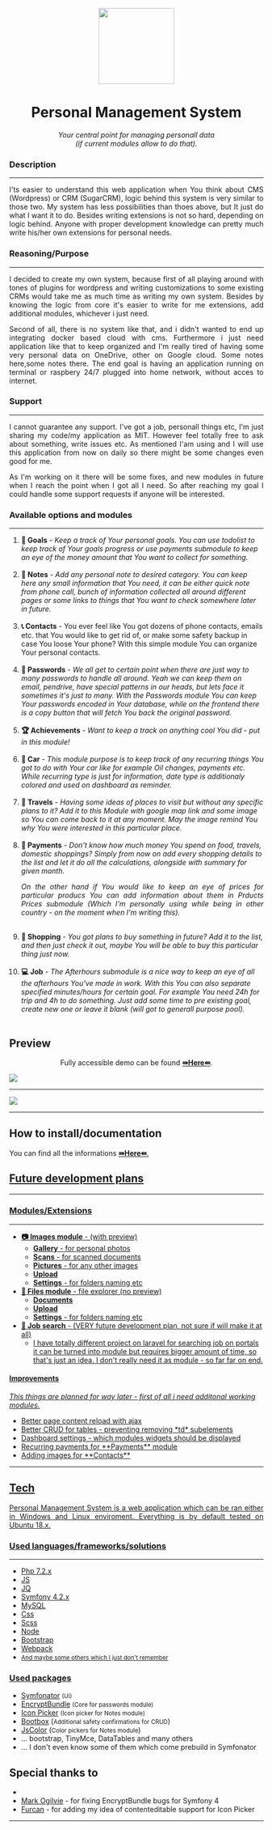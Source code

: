 <p align="center">
<img src="https://github.com/Volmarg/personal-management-system/blob/master-laptop/public/assets/images/logo/smaller.png?raw=true" width="150px;" />
</p>

<h1 align="center"> Personal Management System</h1>
<p align="center"><i>Your central point for managing personall data <br> (if current modules allow to do that).</i></p>

<h3>Description</h3>
<hr>
<p align="justify">
    I'ts easier to understand this web application when You think about CMS (Wordpress) or CRM (SugarCRM), logic behind this system is very similar to those two. My system has less possibilities than thoes above, but It just do what I want it to do. Besides writing extensions is not so hard, depending on logic behind. Anyone with proper development knowledge can pretty much write his/her own extensions for personal needs.
</p>

<h3>Reasoning/Purpose</h3>
<hr>

<p align="justify">
    I decided to create my own system, because first of all playing around with tones of plugins for wordpress and writing customizations to some existing CRMs would take me as much time as writing my own system. Besides by knowing the logic from core it's easier to write for me extensions, add additional modules, whichever i just need.
</p>

<p align="justify">
    Second of all, there is no system like that, and i didn't wanted to end up integrating  docker based cloud with cms. Furthermore i just need application like that to keep organized and I'm really tired of having some very personal data on OneDrive, other on Google cloud. Some notes here,some notes there. The end goal is having an application running on terminal or raspbery 24/7 plugged into home network, without acces to internet.
</p>

<h3>Support</h3>
<hr>

<p align="justify">
    I cannot guarantee any support. I've got a job, personall things etc, I'm just sharing my code/my application as MIT. However feel totally free to ask about something, write issues etc. As mentioned I'am using and I will use this application from now on daily so there might be some changes even good for me.
</p>

<p align="justify">
    As I'm working on it there will be some fixes, and new modules in future when I reach the point when I got all I need. So after reaching my goal I could handle some support requests if anyone will be interested.
</p>

<h3>Available options and modules</h3>
<hr>

<ol>
    <li><b style="display:inline">🎯 Goals</b> - <span align="justify"><i>Keep a track of Your personal goals. You can use todolist to keep track of Your goals progress or use payments submodule to keep an eye of the money amount that You want to collect for something.</i>
        </span></li><br/>
        <li><b>📖 Notes</b> <span align="justify"> - <i>Add any personal note to desired category. You can keep here any small information that You need, it can be either quick note from phone call, bunch of information collected all around different pages or some links to things that You want to check somewhere later in future.</i></span></li><br/>
        <li><b>📞 Contacts</b> - <span align="justify">You ever feel like You got dozens of phone contacts, emails etc. that You would like to get rid of, or make some safety backup in case You loose Your phone? With this simple module You can organize Your personal contacts.
            </span></li><br/>
            <li><b>🔑 Passwords</b> - <span align="justify"> <i>We all get to certain point when there are just way to many passwords to handle all around. Yeah we can keep them on email, pendrive, have special patterns in our heads, but lets face it sometimes it's just to many. With the Passwords module You can keep Your passwords encoded in Your database, while on the frontend there is a copy button that will fetch You back the original password.
        </i></span></li><br/>
        <li><b>🏆 Achievements</b> - <span><i>Want to keep a track on anything cool You did - put in this module!</i></span></li><br/>
        <li><b>🚙 Car</b> - <span align="justify"><i>This module purpose is to keep track of any recurring things You got to do with Your car like  for example Oil changes, payments etc. While recurring type is just for information, date type is additionaly colored and used on dashboard as reminder.</i></span></li><br/>
        <li><b>🌴 Travels</b> - <span align="justify"> <i>Having some ideas of places to visit but without any specific plans to it? Add it to this Module with google map link and some image so You can come back to it at any moment. May the image remind You why You were interested in this particular place.</i></span></li><br/>
        <li><b>💸 Payments</b> - <span align="justify"> <i> Don't know how much money You spend on food, travels, domestic shoppings? Simply from now on  add every shopping details to the list and let it do all the calculations, alongside with summary for given month. </i></span>
        <p align="justify"><i>On the other hand if You would like to keep an eye of prices for particular producs You can add information about them in Prducts Prices submodule (Which I'm personally using while being in other country - on the moment when I'm writing this).</i></p></li><br/>
        <li><b>🛒 Shopping</b> - <span align="justify"><i>You got plans to buy something in future? Add it to the list, and then just check it out,  maybe You will be able to buy this particular thing just now.</i></span></li><br/>
    <li><b>💻 Job</b> - <span align="justify"><i>The Afterhours submodule is a nice way to keep an eye of all the afterhours You've made in work. With this You can also separate specified minutes/hours for certain goal. For example You need 24h for trip and 4h to do something. Just add some time to pre existing goal, create new one or leave it blank (will got to generall purpose pool).</i></span> </li><br/>
</ol>

<h2>Preview</h2>

<p align="center">Fully accessible demo can be found <a href="#"><b>⇛Here⇚</b></a>.</p>

<img src="https://github.com/Volmarg/personal-management-system/blob/master-laptop/github/preview2.png?raw=true">

<hr>

<img src="https://github.com/Volmarg/personal-management-system/blob/master-laptop/github/preview3.png?raw=true">
</div>

<hr>

<h2>How to install/documentation</h2>
You can find all the informations <a href="#"><b>⇛Here⇚</b>.

<h2>Future development plans</h2>
<hr>

<h3>Modules/Extensions</h3>
<hr>

<ul>
<li><b>📷 Images module</b> - (with preview)
	<ul>
    	<li><b>Gallery</b> - for personal photos</li>
        <li><b>Scans</b> - for scanned documents</li>
        <li><b>Pictures</b> - for any other images</li>
        <li><b>Upload</b></li>
        <li><b>Settings</b> - for folders naming etc</li>
    </ul>
</li>
<li><b>📁 Files module</b> - file explorer (no preview)
	<ul>
    	<li><b>Documents</b></li>
        <li><b>Upload</b></li>
        <li><b>Settings</b> - for folders naming etc</li>
    </ul>
</li>
<li><b>🔎 Job search</b> - (VERY future development plan, not sure if will make it at all)
	<ul>
    	<li>I have totally different project on laravel for searching job on portals it can be turned into module but requires bigger amount of time, so that's just an idea. I don't really need it as module - so far far on end.</li>
	</ul>
</li>
</ul>

<h4>Improvements</h4>
<p>
	<i>This things are planned for way later - first of all i need additonal working modules.</i>
</p>	
<ul>
	<li>Better page content reload with ajax</li>
	<li>Better CRUD for tables - preventing removing *td* subelements</li>
	<li>Dashboard settings - which modules widgets should be displayed</li>
	<li>Recurring payments for **Payments** module</li>
	<li>Adding images for **Contacts**</li>
</ul>
<hr>

<h2>Tech</h2>
<p style="text-align:justify;">
    Personal Management System is a web application which can be ran either in Windows and Linux enviroment. Everything is by default tested on Ubuntu 18.x.
</p>

<h3>Used languages/frameworks/solutions</h3>
<hr>
<ul>
<li>Php 7.2.x</li>
<li>JS</li>
<li>JQ</li>
<li>Symfony 4.2.x</li>
<li>MySQL</li>
<li>Css</li>
<li>Scss</li>
<li>Node</li>
<li>Bootstrap</li>
<li>Webpack</li>
<li><small>And maybe some others which I just don't remember</small></li>
</ul>

<h3>Used packages</h3>
<ul>
<li><a href="https://github.com/krzysiekpiasecki/Symfonator">Symfonator</a> <small>(Ui)</small></li>
<li><a href="https://github.com/mogilvie/EncryptBundle">EncryptBundle</a> <small>(Core for passwords module)</small></li>
<li><a href="https://github.com/furcan/IconPicker">Icon Picker</a> <small>(Icon picker for Notes module)</small></li>
<li><a href="https://github.com/makeusabrew/bootbox">Bootbox</a> (<small>Additional safety confirmations for CRUD</small>)</li>
<li><a href="https://github.com/EastDesire/jscolor">JsColor</a> (<small>Color pickers for Notes module</small>)</li>
<li>... bootstrap, TinyMce, DataTables and many others</li>
<li>... I don't even know some of them which come prebuild in Symfonator</li>
</ul>

<h2>Special thanks to</h2>
<ul>
<li></li>
	<li><a href="https://github.com/mogilvie">Mark Ogilvie</a> - for fixing EncryptBundle bugs for Symfony 4</li>
	<li><a href="https://github.com/furcan">Furcan</a> - for adding my idea of contenteditable support for Icon Picker</li>
</ul>
<hr>
